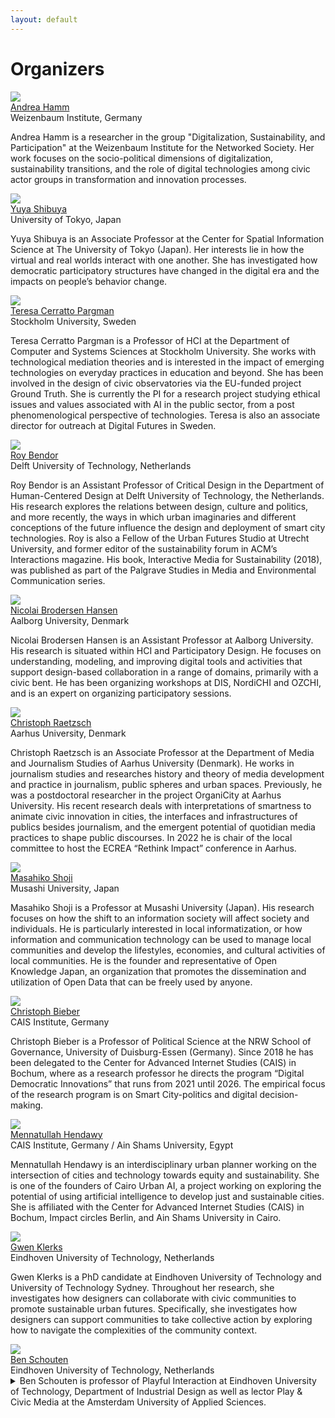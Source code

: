 ```yaml
---
layout: default
---
```


# Organizers

<div class="row">
  <div class="column">
    <img src="files/profile_photos/andreahamm.jpg" class="profile-photo">
    <div class="profile-name">
        <a href="https://www.weizenbaum-institut.de/portrait/p/andrea-hamm/#page=1&sort=date">Andrea Hamm</a>
    </div>
    <div class="profile-institute">
        Weizenbaum Institute, Germany
    </div>
    <div class="profile-detail-text">
    <p>
    Andrea Hamm is a researcher in the group "Digitalization, Sustainability, and Participation" at the Weizenbaum Institute for the Networked Society. Her work focuses on the socio-political dimensions of digitalization, sustainability transitions, and the role of digital technologies among civic actor groups in transformation and innovation processes.
    </p>
    </div>
  </div>
  <div class="column">
    <img src="files/profile_photos/yuyashibuya.jpeg" class="profile-photo">
    <div class="profile-name">
        <a href="https://www.yuyashibuya.com/">Yuya Shibuya</a>
    </div>
    <div class="profile-institute">
    University of Tokyo, Japan
    </div>
    <div class="profile-detail-text">
    <p>
    Yuya Shibuya is an Associate Professor at the Center for Spatial Information Science at The University of Tokyo (Japan). Her interests lie in how the virtual and real worlds interact with one another. She has investigated how democratic participatory structures have changed in the digital era and the impacts on people’s behavior change.
    </p>
    </div>
  </div>
  <div class="column">
    <img src="files/profile_photos/Tessy.jpg" class="profile-photo">
    <div class="profile-name">
        <a href="https://www.su.se/profiles/tcerr-1.182306">Teresa Cerratto Pargman</a>
    </div>
    <div class="profile-institute">
    Stockholm University, Sweden
    </div>
    <div class="profile-detail-text">
    <p>
    Teresa Cerratto Pargman is a Professor of HCI at the Department of Computer and Systems Sciences at Stockholm University. She works with technological mediation theories and is interested in the impact of emerging technologies on everyday practices in education and beyond. She has been involved in the design of civic observatories via the EU-funded project Ground Truth. She is currently the PI for a research project studying ethical issues and values associated with AI in the public sector, from a post phenomenological perspective of technologies. Teresa is also an associate director for outreach at Digital Futures in Sweden.
    </p>
    </div>
   </div>
</div>
<div class="row">
  <div class="column">
    <img src="files/profile_photos/avatar2.jpeg" class="profile-photo">
        <div class="profile-name">
            <a href="">Roy Bendor</a>
        </div>
        <div class="profile-institute">
        Delft University of Technology, Netherlands
        </div>
        <div class="profile-detail-text">
        <p>
        Roy Bendor is an Assistant Professor of Critical Design in the Department of Human-Centered Design at Delft University of Technology, the Netherlands. His research explores the relations between design, culture and politics, and more recently, the ways in which urban imaginaries and different conceptions of the future influence the design and deployment of smart city technologies. Roy is also a Fellow of the Urban Futures Studio at Utrecht University, and former editor of the sustainability forum in ACM’s Interactions magazine. His book, Interactive Media for Sustainability (2018), was published as part of the Palgrave Studies in Media and Environmental Communication series.
        </p>
        </div>
  </div>
  <div class="column">
    <img src="files/profile_photos/avatar3.jpeg" class="profile-photo">
        <div class="profile-name">
            <a href="">Nicolai Brodersen Hansen</a>
        </div>
        <div class="profile-institute">
          Aalborg University, Denmark
        </div>
        <div class="profile-detail-text">
        <p>
        Nicolai Brodersen Hansen is an Assistant Professor at Aalborg University. His research is situated within HCI and Participatory Design. He focuses on understanding, modeling, and improving digital tools and activities that support design-based collaboration in a range of domains, primarily with a civic bent. He has been organizing workshops at DIS, NordiCHI and OZCHI, and is an expert on organizing participatory sessions.
        </p>
      </div>
    </div>
  <div class="column">
    <img src="files/profile_photos/ChristophRaetzsch.jpg" class="profile-photo">
        <div class="profile-name">
            <a href="https://pure.au.dk/portal/en/persons/christoph-raetzsch(91eb24de-3d92-4846-9216-1c7aee8c2ff2).html">Christoph Raetzsch</a>
        </div>
        <div class="profile-institute">
          Aarhus University, Denmark
        </div>
        <div class="profile-detail-text">
        <p>
        Christoph Raetzsch is an Associate Professor at the Department of Media and Journalism Studies of Aarhus University (Denmark). He works in journalism studies and researches history and theory of media development and practice in journalism, public spheres and urban spaces. Previously, he was a postdoctoral researcher in the project OrganiCity at Aarhus University. His recent research deals with interpretations of smartness to animate civic innovation in cities, the interfaces and infrastructures of publics besides journalism, and the emergent potential of quotidian media practices to shape public discourses. In 2022 he is chair of the local committee to host the ECREA “Rethink Impact” conference in Aarhus.
        </p>
        </div>
    </div>
</div>
<div class="row">
  <div class="column">
    <img src="files/profile_photos/MasahikoShoji.jpg" class="profile-photo">
        <div class="profile-name">
            <a href="https://www.glocom.ac.jp/en/researcher/116">Masahiko Shoji</a>
        </div>
        <div class="profile-institute">
          Musashi University, Japan
        </div>
        <div class="profile-detail-text">
        <p>
        Masahiko Shoji is a Professor at Musashi University (Japan). His research focuses on how the shift to an information society will affect society and individuals. He is particularly interested in local informatization, or how information and communication technology can be used to manage local communities and develop the lifestyles, economies, and cultural activities of local communities. He is the founder and representative of Open Knowledge Japan, an organization that promotes the dissemination and utilization of Open Data that can be freely used by anyone.
        </p>
        </div>
    </div>
  <div class="column">
    <img src="files/profile_photos/ChristophBieber.jpg" class="profile-photo">
        <div class="profile-name">
            <a href="https://www.cais-research.de/team/christoph-bieber/">Christoph Bieber</a>
        </div>
        <div class="profile-institute">
          CAIS Institute, Germany
        </div>
        <div class="profile-detail-text">
        <p>
        Christoph Bieber is a Professor of Political Science at the NRW School of Governance, University of Duisburg-Essen (Germany). Since 2018 he has been delegated to the Center for Advanced Internet Studies (CAIS) in Bochum, where as a research professor he directs the program “Digital Democratic Innovations” that runs from 2021 until 2026. The empirical focus of the research program is on Smart City-politics and digital decision-making.
        </p>
      </div>
    </div>
  <div class="column">
    <img src="files/profile_photos/avatar7.jpeg" class="profile-photo">
        <div class="profile-name">
            <a href="">Mennatullah Hendawy</a>
        </div>
        <div class="profile-institute">
          CAIS Institute, Germany / Ain Shams University, Egypt
        </div>
        <div class="profile-detail-text">
        <p>
        Mennatullah Hendawy is an interdisciplinary urban planner working on the intersection of cities and technology towards equity and sustainability. She is one of the founders of Cairo Urban AI, a project working on exploring the potential of using artificial intelligence to develop just and sustainable cities. She is affiliated with the Center for Advanced Internet Studies (CAIS) in Bochum, Impact circles Berlin, and Ain Shams University in Cairo.
        </p>
        </div>
    </div>
</div>
<div class="row">
  <div class="column">
    <img src="files/profile_photos/avatar8.jpeg" class="profile-photo">
        <div class="profile-name">
            <a href="">Gwen Klerks</a>
        </div>
        <div class="profile-institute">
          Eindhoven University of Technology, Netherlands
        </div>
        <div class="profile-detail-text">
        <p>
          Gwen Klerks is a PhD candidate at Eindhoven University of Technology and University of Technology Sydney. Throughout her research, she investigates how designers can collaborate with civic communities to promote sustainable urban futures. Specifically, she investigates how designers can support communities to take collective action by exploring how to navigate the complexities of the community context.
        </p>
        </div>
    </div>
  <div class="column">
    <img src="files/profile_photos/BenSchouten.jpg" class="profile-photo">
        <div class="profile-name">
            <a href="https://www.tue.nl/en/research/researchers/ben-schouten/">Ben Schouten</a>
        </div>
        <div class="profile-institute">
          Eindhoven University of Technology, Netherlands
        </div>
        <div class="profile-detail-text">
        <details>
            <summary>Ben Schouten is professor of Playful Interaction at Eindhoven University of Technology, Department of Industrial Design as well as lector Play & Civic Media at the Amsterdam University of Applied Sciences. </summary>
            <div class="details_content">
              He founded the Master Digital Design in Amsterdam and until 2020 worked as its scientific director. His group focuses on play and design for social innovations, citizen empowerment and culture. He (co) authored 5 books and 100-plus publications at the intersection of play, games, participatory design and citizen empowerment. His latest book, The Civic Empowerment Toolbox, Action Design for Urban Futures has recently been published. <a href="https://www.japsambooks.nl/products/the-civic-empowerment-toolbox">https://www.japsambooks.nl/products/the-civic-empowerment-toolbox</a>. His design includes, multiple games within the domain of health care, education, urban planning, focusing on playful empowerment.
            </div>
        </details>
        <!-- <p>
          Ben Schouten is professor of Playful Interaction at Eindhoven University of Technology, Department of Industrial Design as well as lector Play & Civic Media at the Amsterdam University of Applied Sciences. He founded the Master Digital Design in Amsterdam and until 2020 worked as its scientific director. His group focuses on play and design for social innovations, citizen empowerment and culture. He (co) authored 5 books and 100-plus publications at the intersection of play, games, participatory design and citizen empowerment. His latest book, The Civic Empowerment Toolbox, Action Design for Urban Futures has recently been published. <a href="https://www.japsambooks.nl/products/the-civic-empowerment-toolbox">https://www.japsambooks.nl/products/the-civic-empowerment-toolbox</a>. His design includes, multiple games within the domain of health care, education, urban planning, focusing on playful empowerment.
        </p> -->
        </div>
    </div>
</div>
